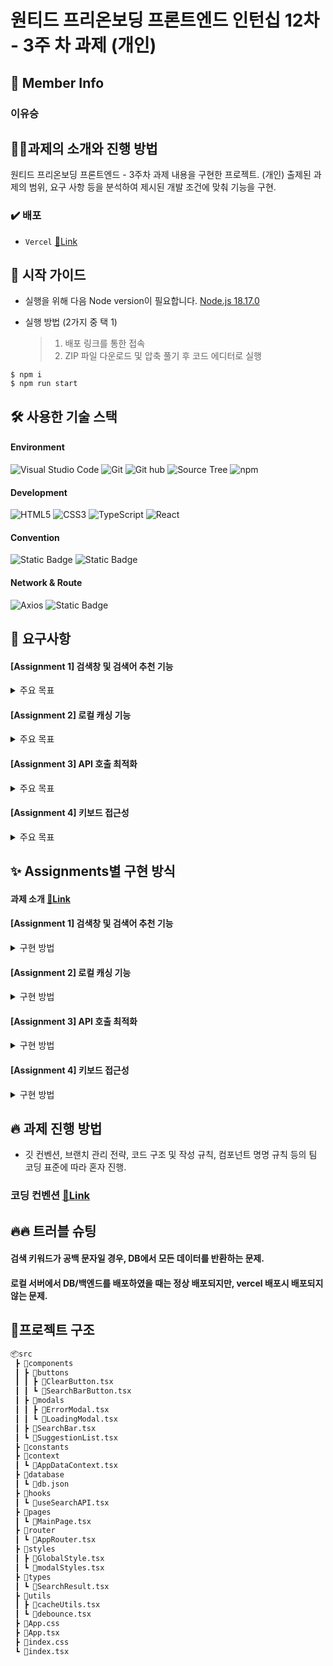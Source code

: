 # 원티드 프리온보딩 프론트엔드 인턴십 12차 - 3주 차 과제 (개인)

## 👥 Member Info

### 이유승

## 💪🏻과제의 소개와 진행 방법

원티드 프리온보딩 프론트엔드 - 3주차 과제 내용을 구현한 프로젝트. (개인)
출제된 과제의 범위, 요구 사항 등을 분석하여 제시된 개발 조건에 맞춰 기능을 구현.

### ✔️ 배포

- `Vercel` [🔗Link](https://wanted-pre-onboarding-12th-team17-week3.vercel.app/)

## 🛫 시작 가이드

- 실행을 위해 다음 Node version이 필요합니다.
  [Node.js 18.17.0](https://nodejs.org/ca/blog/release/v18.17.0/)

- 실행 방법 (2가지 중 택 1)
  > 1. 배포 링크를 통한 접속
  > 2. ZIP 파일 다운로드 및 압축 풀기 후 코드 에디터로 실행

```
$ npm i
$ npm run start
```

## 🛠️ 사용한 기술 스택

#### Environment
![Visual Studio Code](https://img.shields.io/badge/Visual%20Studio%20Code-007ACC?style=for-the-badge&logo=Visual%20Studio%20Code&logoColor=white)
![Git](https://img.shields.io/badge/Git-F05032?style=for-the-badge&logo=Git&logoColor=white)
![Git hub](https://img.shields.io/badge/GitHub-181717?style=for-the-badge&logo=GitHub&logoColor=white)
![Source Tree](https://img.shields.io/badge/SOURCE%20TREE-blue?style=for-the-badge&logo=sourcetree)
![npm](https://img.shields.io/badge/npm-CB3837?style=for-the-badge&logo=npm&logoColor=white)

#### Development
![HTML5](https://img.shields.io/badge/HTML-%23F5AF64?style=for-the-badge&logo=html5)
![CSS3](https://img.shields.io/badge/CSS-%230A82FF?style=for-the-badge&logo=css3)
![TypeScript](https://img.shields.io/badge/TypeScript-007ACC?style=for-the-badge&logo=Typescript&logoColor=white)
![React](https://img.shields.io/badge/React-20232A?style=for-the-badge&logo=react&logoColor=61DAFB)

#### Convention
![Static Badge](https://img.shields.io/badge/ESLINT%20-%20%23942894?style=for-the-badge&logo=ESLINT)
![Static Badge](https://img.shields.io/badge/PRETTIER%20-%20%23AE5E1A?style=for-the-badge&logo=PRETTIER)

#### Network & Route
![Axios](https://img.shields.io/badge/axios-5A29E4?style=for-the-badge&logo=axios&logoColor=black)
![Static Badge](https://img.shields.io/badge/REACT%20ROUTER%20-%20%23F4AAAA?style=for-the-badge&logo=REACT%20ROUTER)

## 🚀 요구사항

#### [Assignment 1] 검색창 및 검색어 추천 기능

<details>
<summary>주요 목표</summary>

- 질환명 검색시 API 호출로 검색어 추천 기능 구현.
- 검색어가 없을 때는 "검색어 없음"을 표시.
</details>

#### [Assignment 2] 로컬 캐싱 기능

<details>
<summary>주요 목표</summary>

- API 호출 결과를 로컬에서 캐싱.
- 캐싱 기능을 제공하는 라이브러리(예: React-Query) 사용을 금지.
- 캐싱 방법에 대한 설명을 README에 기술.
- expire time을 구현하면 추가 점수를 받게 됨.
</details>

#### [Assignment 3] API 호출 최적화

<details>
<summary>주요 목표</summary>

- 입력마다 API를 호출하지 않아야 함.
- API 호출 횟수를 줄이기 위한 전략을 수립하고 실행.
- 해당 전략에 대한 설명을 README에 기술.
- API 호출 시 **`console.info("calling api")`** 출력을 통해 API 호출을 콘솔에서 확인 가능.
</details>

#### [Assignment 4] 키보드 접근성

<details>
<summary>주요 목표</summary>

- 키보드만을 사용하여 추천 검색어로 이동 가능.
</details>

## ✨ Assignments별 구현 방식

#### 과제 소개 [🔗Link](https://github.com/Akows/wanted-pre-onboarding-12th-team17-week3)

#### [Assignment 1] 검색창 및 검색어 추천 기능

<details>
<summary>구현 방법</summary>

## 기본 구조
API 호출을 기능을 수행하는 Custom Hooks를 구현. API 호출을 수행하고 에러 및 로딩 상태 변수는 Context에서 관리.

## 동작 방식
검색어 입력 컴포넌트에서 Custom Hooks에서 export 하고 있는 변수와 함수를 가져와서 호출.
사용자가 검색창에 키워드를 입력하면, 키워드를 인자로 API 호출 기능을 실행.
검색어 입력 컴포넌트로 결과값이 반환되어오면 검색 결과 출력 컴포넌트로 prop 전달.
검색 결과 출력 컴포넌트에서는 map 함수를 이용하여 결과를 출력한다.

## 부가 기능
### 사용자가 입력한 검색어를 취소하고 초기화하는 기능.
입력값이 초기화될 때 검색 결과값도 같이 초기화된다.

![image](https://github.com/Akows/wanted-pre-onboarding-12th-team17-week3/assets/54127322/93e24981-af51-4212-8d92-2237ef15b42a)

여기서 검색창 우측 검색 버튼 옆에 X 버튼을 클릭하면..

![image](https://github.com/Akows/wanted-pre-onboarding-12th-team17-week3/assets/54127322/c1bb681b-18be-4a02-89b7-04e09bf93299)

입력한 검색 키워드와 검색 결과 모두를 초기화한다.

### 사용자가 입력한 키워드와 검색 결과값에서 일치하는 부분을 강조하는 기능.
검색 결과와 입력 키워드를 비교하여 일치하는 index를 찾은 다음, 이를 기준으로 키워드 이전 / 이후를 구분. 키워드와 일치하는 부분에만 강조 스타일을 준다.

![image](https://github.com/Akows/wanted-pre-onboarding-12th-team17-week3/assets/54127322/b3378322-ca85-406a-ae89-07f6b2e852b3)

</details>

#### [Assignment 2] 로컬 캐싱 기능

<details>
<summary>구현 방법</summary>

## 기본 구조
로컬 스토리지 기능을 활용한 로컬 캐싱 기능 구현.

## 동작 방식
사용자가 검색 키워드를 입력하면, 이 키워드는 API 호출의 파라미터로 사용됩니다.

1. 로컬 스토리지 캐싱 확인:

입력된 키워드는 우선 로컬 스토리지에서의 key로 사용됩니다. 이를 통해 해당 키워드에 대한 캐싱된 데이터가 있는지 먼저 확인합니다.
저장된 캐싱 데이터가 있다면, 캐싱의 유효 기간을 체크합니다. 유효 기간이 경과한 데이터는 로컬 스토리지에서 삭제하며, 그렇지 않은 경우 저장된 데이터를 바로 반환합니다.

2. API 호출:

로컬 스토리지에 캐싱된 데이터가 없거나, 캐싱 데이터의 유효기간이 만료되어 삭제된 경우, API를 호출하여 신규 데이터를 요청합니다.

3.로컬 스토리지에 데이터 저장:

API 호출을 통해 받아온 데이터는 키워드를 key값으로 하여 로컬 스토리지에 저장됩니다. 이 때, 데이터와 함께 현재 시간 기반의 유효기간도 설정되어 저장됩니다.

4. 데이터 사용:

캐싱된 데이터나 새로 호출된 데이터는 커스텀 훅을 통해 컴포넌트에서 사용될 수 있도록 export됩니다.
</details>

#### [Assignment 3] API 호출 최적화

<details>
<summary>구현 방법</summary>

## 기본 구조
로컬 캐싱은 API 호출 최적화의 방법 중 하나이지만, 사용자의 지속적인 입력으로 인한 빈번한 API 호출을 줄이기 위한 추가 전략이 필요합니다. 이때 활용할 수 있는 기술이 'debounce'입니다. debounce는 사용자의 연속적인 입력 도중에 API 호출을 지연시켜 불필요한 호출을 최소화하는 방법입니다.

## 동작 방식
```
export function debounce(fn: (...args: any[]) => void, delay: number) {
  let timerId: NodeJS.Timeout | null = null;

  return (...args: any[]) => {
    if (timerId) {
      clearTimeout(timerId);
    }

    timerId = setTimeout(() => {
      fn(...args);
      timerId = null;
    }, delay);
  };
}
```
debounce 함수는 주어진 함수(fn)를 일정 시간(delay) 동안 지연시킨 후 호출합니다. timerId는 설정된 지연 시간 동안의 타이머를 관리하며, 만약 새로운 입력이 있을 경우 이전 타이머는 clearTimeout를 통해 취소됩니다. 이로 인해 사용자가 입력을 중지할 때까지 실제 함수 호출이 지연되며, 최종적인 입력 후에만 함수가 실행됩니다.

</details>



#### [Assignment 4] 키보드 접근성

<details>
<summary>구현 방법</summary>

## 기본 구조
키보드 이벤트를 활용하여, 사용자의 키 입력에 따라 특정 UI 동작을 제어하는 것은 사용자 경험(UX)을 향상시키는 중요한 방법 중 하나입니다. 본 예제에서는 KeyboardEvent를 활용하여 사용자가 특정 키를 입력했을 때 리스트 내의 항목 선택 동작을 구현하겠습니다.

## 동작 방식
먼저, 사용자가 선택한 항목의 인덱스를 추적하기 위한 상태 변수 selectedIndex를 정의합니다.

```
const [selectedIndex, setSelectedIndex] = useState(-1);
```
다음으로, handleKeyDown 함수를 통해 키보드의 아래쪽 및 위쪽 키 입력에 따른 동작을 정의합니다.

```
const handleKeyDown = (event: React.KeyboardEvent) => {
    switch (event.key) {
    case 'ArrowDown':
      // 아래쪽 키를 눌렀을 때, 선택된 인덱스를 증가시킴
      setSelectedIndex(prevIndex => Math.min(prevIndex + 1, data.length - 1));
      break;
    case 'ArrowUp':
      // 위쪽 키를 눌렀을 때, 선택된 인덱스를 감소시킴
      setSelectedIndex(prevIndex => Math.max(prevIndex - 1, 0));
      break;
    default:
      break;
  }
};
```
이 함수를 통해 아래쪽 및 위쪽 키를 누를 때마다, setSelectedIndex를 활용해 선택된 항목의 인덱스 값을 조절합니다.

선택된 항목의 인덱스는 자식 컴포넌트로 전달되어, 해당 항목에는 특정 배경색(#f3f3f3)이 적용됩니다. 다음은 해당 동작을 구현한 코드 예시입니다.

```
{data && data.length > 0 ? (
  data.map((item, index) => (
    <SearchItem
      key={item.sickCd}
      style={{
        backgroundColor: index === selectedIndex ? '#f3f3f3' : 'transparent',
      }} // 선택된 항목에 대한 배경색 적용
    >
  ))
) : null}
```
</details>


## 🔥 과제 진행 방법

- 깃 컨벤션, 브랜치 관리 전략, 코드 구조 및 작성 규칙, 컴포넌트 명명 규칙 등의 팀 코딩 표준에 따라 혼자 진행.

### 코딩 컨벤션 [🔗Link](https://shorturl.at/dAO08)

## 🔥🔥 트러블 슈팅

#### 검색 키워드가 공백 문자일 경우, DB에서 모든 데이터를 반환하는 문제.

#### 로컬 서버에서 DB/백엔드를 배포하였을 때는 정상 배포되지만, vercel 배포시 배포되지 않는 문제.

## 🌲프로젝트 구조

```bash
📦src
 ┣ 📂components
 ┃ ┣ 📂buttons
 ┃ ┃ ┣ 📜ClearButton.tsx
 ┃ ┃ ┗ 📜SearchBarButton.tsx
 ┃ ┣ 📂modals
 ┃ ┃ ┣ 📜ErrorModal.tsx
 ┃ ┃ ┗ 📜LoadingModal.tsx
 ┃ ┣ 📜SearchBar.tsx
 ┃ ┗ 📜SuggestionList.tsx
 ┣ 📂constants
 ┣ 📂context
 ┃ ┗ 📜AppDataContext.tsx
 ┣ 📂database
 ┃ ┗ 📜db.json
 ┣ 📂hooks
 ┃ ┗ 📜useSearchAPI.tsx
 ┣ 📂pages
 ┃ ┗ 📜MainPage.tsx
 ┣ 📂router
 ┃ ┗ 📜AppRouter.tsx
 ┣ 📂styles
 ┃ ┣ 📜GlobalStyle.tsx
 ┃ ┗ 📜modalStyles.tsx
 ┣ 📂types
 ┃ ┗ 📜SearchResult.tsx
 ┣ 📂utils
 ┃ ┣ 📜cacheUtils.tsx
 ┃ ┗ 📜debounce.tsx
 ┣ 📜App.css
 ┣ 📜App.tsx
 ┣ 📜index.css
 ┗ 📜index.tsx
```
